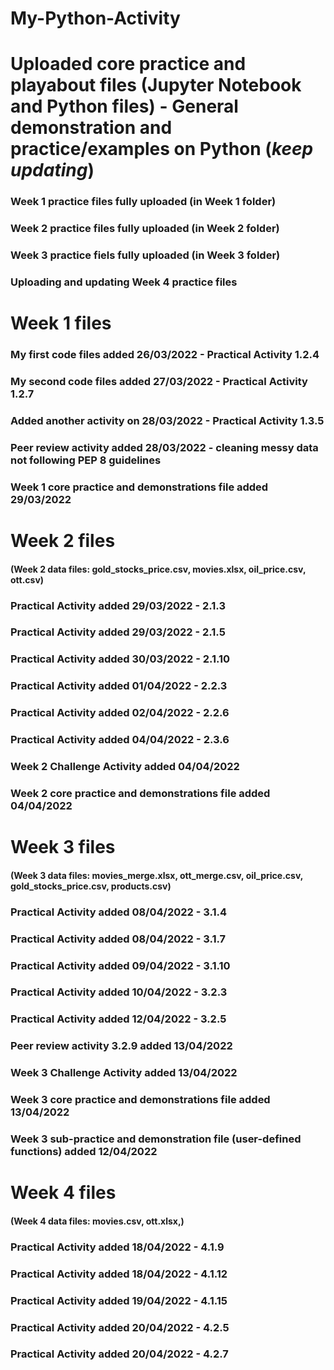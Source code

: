 # My-Python-Activity
# Uploaded core practice and playabout files (Jupyter Notebook and Python files) - General demonstration and practice/examples on Python (***keep updating***)
### Week 1 practice files fully uploaded (in Week 1 folder)
### Week 2 practice files fully uploaded (in Week 2 folder)
### Week 3 practice fiels fully uploaded (in Week 3 folder)
### Uploading and updating Week 4 practice files

# Week 1 files
### My first code files added 26/03/2022 - Practical Activity 1.2.4
### My second code files added 27/03/2022 - Practical Activity 1.2.7
### Added another activity on 28/03/2022 - Practical Activity 1.3.5
### Peer review activity added 28/03/2022 - cleaning messy data not following PEP 8 guidelines
### Week 1 core practice and demonstrations file added 29/03/2022

# Week 2 files
#### (Week 2 data files: gold_stocks_price.csv, movies.xlsx, oil_price.csv, ott.csv)
### Practical Activity added 29/03/2022 - 2.1.3
### Practical Activity added 29/03/2022 - 2.1.5
### Practical Activity added 30/03/2022 - 2.1.10
### Practical Activity added 01/04/2022 - 2.2.3
### Practical Activity added 02/04/2022 - 2.2.6
### Practical Activity added 04/04/2022 - 2.3.6
### Week 2 Challenge Activity added 04/04/2022
### Week 2 core practice and demonstrations file added 04/04/2022

# Week 3 files
#### (Week 3 data files: movies_merge.xlsx, ott_merge.csv, oil_price.csv, gold_stocks_price.csv, products.csv)
### Practical Activity added 08/04/2022 - 3.1.4
### Practical Activity added 08/04/2022 - 3.1.7
### Practical Activity added 09/04/2022 - 3.1.10
### Practical Activity added 10/04/2022 - 3.2.3
### Practical Activity added 12/04/2022 - 3.2.5
### Peer review activity 3.2.9 added 13/04/2022
### Week 3 Challenge Activity added 13/04/2022
### Week 3 core practice and demonstrations file added 13/04/2022
### Week 3 sub-practice and demonstration file (user-defined functions) added 12/04/2022 

# Week 4 files
#### (Week 4 data files: movies.csv, ott.xlsx,)
### Practical Activity added 18/04/2022 - 4.1.9
### Practical Activity added 18/04/2022 - 4.1.12
### Practical Activity added 19/04/2022 - 4.1.15
### Practical Activity added 20/04/2022 - 4.2.5
### Practical Activity added 20/04/2022 - 4.2.7





